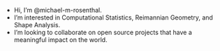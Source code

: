 - Hi, I’m @michael-m-rosenthal.
- I’m interested in Computational Statistics, Reimannian Geometry, and Shape Analysis.
- I’m looking to collaborate on open source projects that have a meaningful impact on the world.
